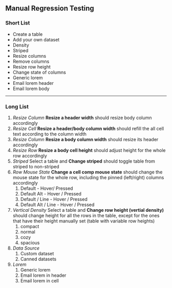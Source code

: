 ## Manual Regression Testing

### Short List  
- Create a table
- Add your own dataset
- Density
- Striped
- Resize columns
- Remove columns
- Resize row height
- Change state of columns
- Generic lorem
- Email lorem header
- Email lorem body

---
### Long List

1. *Resize Column* **Resize a header width** should resize body column accordingly
1. *Resize Cell* **Resize a header/body column width** should refill the all cell text according to the column width
1. *Resize Column* **Resize a body column width** should resize its header accordingly
1. *Resize Row* **Resize a body cell height** should adjust height for the whole row accordingly
1. *Striped* Select a table and **Change striped** should toggle table from striped to non-striped
1. *Row Mouse State* **Change a cell comp mouse state** should change the mouse state for the whole row, including the pinned (left/right) columns accordingly  
    1. Default - Hover/ Pressed  
    1. Default Alt - Hover / Pressed  
    1. Default / Line - Hover / Pressed  
    1. Default Alt / Line - Hover / Pressed  
1. *Vertical Density* Select a table and **Change row height (vertial density)** should change height for all the rows in the table, except for the ones that have their height manually set (table with variable row heights) 
    1. compact
    1. normal
    1. cozy
    1. spacious
1. *Data Source*
    1. Custom dataset
    1. Canned datasets
1. *Lorem*
    1. Generic lorem
    1. Email lorem in header
    1. Email lorem in cell

